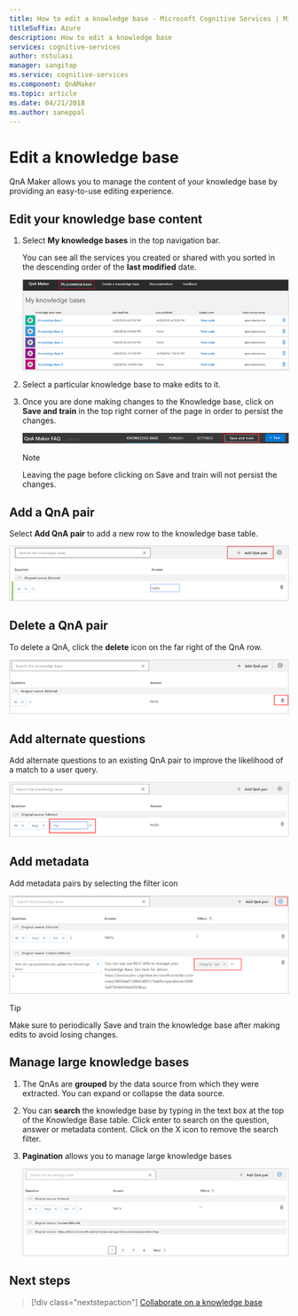 ```yaml
---
title: How to edit a knowledge base - Microsoft Cognitive Services | Microsoft Docs
titleSuffix: Azure
description: How to edit a knowledge base 
services: cognitive-services
author: nstulasi
manager: sangitap
ms.service: cognitive-services
ms.component: QnAMaker
ms.topic: article
ms.date: 04/21/2018
ms.author: saneppal
---
```

# Edit a knowledge base

QnA Maker allows you to manage the content of your knowledge base by providing an easy-to-use editing experience.

## Edit your knowledge base content

1.  Select **My knowledge bases** in the top navigation bar. 

    You can see all the services you created or shared with you sorted in the descending order of the **last modified** date.

    ![My Knowledge Bases](../media/qnamaker-how-to-edit-kb/my-kbs.png)

2. Select a particular knowledge base to make edits to it.

3. Once you are done making changes to the Knowledge base, click on **Save and train** in the top right corner of the page in order to persist the changes.    

    ![Save and Train](../media/qnamaker-how-to-edit-kb/save-and-train.png)

    >[!NOTE]
	Leaving the page before clicking on Save and train will not persist the changes.

## Add a QnA pair

Select **Add QnA pair** to add a new row to the knowledge base table.

![Add QnA pair](../media/qnamaker-how-to-edit-kb/add-qnapair.png)

## Delete a QnA pair

To delete a QnA, click the **delete** icon on the far right of the QnA row.

![Delete QnA pair](../media/qnamaker-how-to-edit-kb/delete-qnapair.png)

## Add alternate questions

Add alternate questions to an existing QnA pair to improve the likelihood of a match to a user query.

![Add Alternate Questions](../media/qnamaker-how-to-edit-kb/add-alternate-question.png)

## Add metadata


Add metadata pairs by selecting the filter icon

![Add Metadata](../media/qnamaker-how-to-edit-kb/add-metadata.png)

> [!TIP]
> Make sure to periodically Save and train the knowledge base after making edits to avoid losing changes.

## Manage large knowledge bases

1. The QnAs are **grouped** by the data source from which they were extracted. You can expand or collapse the data source.
2. You can **search** the knowledge base by typing in the text box at the top of the Knowledge Base table. Click enter to search on the question, answer or metadata content. Click on the X icon to remove the search filter.
3. **Pagination** allows you to manage large knowledge bases

    ![Search, Paginate, Group](../media/qnamaker-how-to-edit-kb/search-paginate-group.png)

## Next steps

> [!div class="nextstepaction"]
> [Collaborate on a knowledge base](./collaborate-knowledge-base.md)
